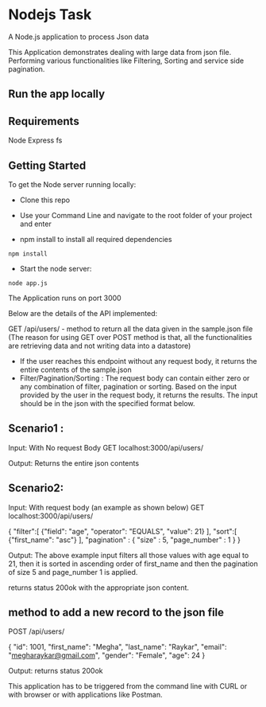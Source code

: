 # Nodejs Task
A Node.js application to process Json data

This Application demonstrates dealing with large data from json file. Performing various functionalities like Filtering, Sorting and service side pagination.

## Run the app locally

## Requirements

Node 
Express 
fs

## Getting Started

To get the Node server running locally:

* Clone this repo

* Use your Command Line and navigate to the root folder of your project and enter

* npm install to install all required dependencies

```
npm install
```
* Start the node server:

```
node app.js
```
The Application runs on port 3000

Below are the details of the API implemented:

GET /api/users/ - method to return all the data given in the sample.json file (The reason for using GET over POST method is that, all the functionalities are retrieving data and not writing data into a datastore)
* If the user reaches this endpoint without any request body, it returns the entire contents of the sample.json
* Filter/Pagination/Sorting : The request body can contain either zero or any combination of filter, pagination or sorting. Based on the input provided by the user in the request body, it returns the results. The input should be in the json with the specified format below.

## Scenario1 :
Input: With No request Body
     GET  localhost:3000/api/users/ 
       
Output: 
Returns the entire json contents

## Scenario2:
Input: With request body (an example as shown below)
         GET localhost:3000/api/users/
       
{
"filter":[
   {"field": "age", "operator": "EQUALS", "value": 21}
   ],
 "sort":[
	{"first_name": "asc"}
  ],
  "pagination" : {
	"size" : 5,
	"page_number" : 1
  }
}

Output: 
The above example input filters all those values with age equal to 21, then it is sorted in ascending order of first_name and then the pagination of size 5 and page_number 1 is applied.

returns status 200ok with the appropriate json content.


## method to add a new record to the json file

POST /api/users/ 

{
        "id": 1001,
        "first_name": "Megha",
        "last_name": "Raykar",
        "email": "megharaykar@gmail.com",
        "gender": "Female",
        "age": 24
}

Output: 
returns status 200ok

This application has to be triggered from the command line with CURL or with browser or with applications like Postman.







